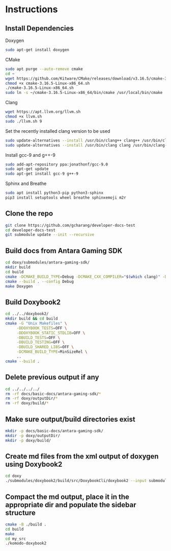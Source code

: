 # Instructions

## Install Dependencies

Doxygen 

```bash
sudo apt-get install doxygen
```

CMake

```bash
sudo apt purge --auto-remove cmake
cd ~
wget https://github.com/Kitware/CMake/releases/download/v3.16.5/cmake-3.16.5-Linux-x86_64.sh
chmod +x cmake-3.16.5-Linux-x86_64.sh
./cmake-3.16.5-Linux-x86_64.sh
sudo ln -s ~/cmake-3.16.5-Linux-x86_64/bin/cmake /usr/local/bin/cmake
```

Clang

```bash
wget https://apt.llvm.org/llvm.sh
chmod +x llvm.sh
sudo ./llvm.sh 9
```

Set the recently installed clang version to be used

```bash
sudo update-alternatives --install /usr/bin/clang++ clang++ /usr/bin/clang++-9 100
sudo update-alternatives --install /usr/bin/clang clang /usr/bin/clang-9 100
```
Install gcc-9 and g++-9

```bash
sudo add-apt-repository ppa:jonathonf/gcc-9.0
sudo apt-get update
sudo apt-get install gcc-9 g++-9
```

Sphinx and Breathe

```bash
sudo apt install python3-pip python3-sphinx
pip3 install setuptools wheel breathe sphinxemoji m2r
```

## Clone the repo

```bash
git clone https://github.com/gcharang/developer-docs-test
cd developer-docs-test
git submodule update --init --recursive
```

## Build docs from Antara Gaming SDK

```bash
cd doxy/submodules/antara-gaming-sdk/
mkdir build
cd build
cmake -DCMAKE_BUILD_TYPE=Debug -DCMAKE_CXX_COMPILER="$(which clang)" -DANTARA_BUILD_DOCS=ON ../
cmake --build . --config Debug
make Doxygen
```

## Build Doxybook2

```bash
cd ../../doxybook2/
mkdir build && cd build
cmake -G "Unix Makefiles" \
     -DDOXYBOOK_TESTS=OFF \
     -DDOXYBOOK_STATIC_STDLIB=OFF \
     -DBUILD_TESTS=OFF \
     -DBUILD_TESTING=OFF \
     -DBUILD_SHARED_LIBS=OFF \
     -DCMAKE_BUILD_TYPE=MinSizeRel \
     ..
cmake --build .
```

## Delete previous output if any

```bash
cd ../../../../
rm -rf docs/basic-docs/antara-gaming-sdk/*
rm -rf doxy/outputDir/*
rm -rf doxy/build/*
```

## Make sure output/build directories exist

```bash
mkdir -p docs/basic-docs/antara-gaming-sdk/
mkdir -p doxy/outputDir/
mkdir -p doxy/build/
```

## Create md files from the xml output of doxygen using Doxybook2

```bash
cd doxy
./submodules/doxybook2/build/src/DoxybookCli/doxybook2 --input submodules/antara-gaming-sdk/build/docs/doxygen/xml/ --output outputDir/ --templates ./templates/
```

## Compact the md output, place it in the appropriate dir and populate the sidebar structure

```bash
cmake -B ./build .
cd build
make
cd my_src
./komodo-doxybook2
```
